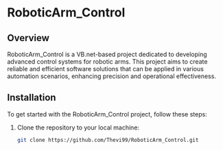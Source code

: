 # RoboticArm_Control

## Overview
RoboticArm_Control is a VB.net-based project dedicated to developing advanced control systems for robotic arms. This project aims to create reliable and efficient software solutions that can be applied in various automation scenarios, enhancing precision and operational effectiveness.

## Installation
To get started with the RoboticArm_Control project, follow these steps:
1. Clone the repository to your local machine:
   ```bash
   git clone https://github.com/Thevi99/RoboticArm_Control.git
